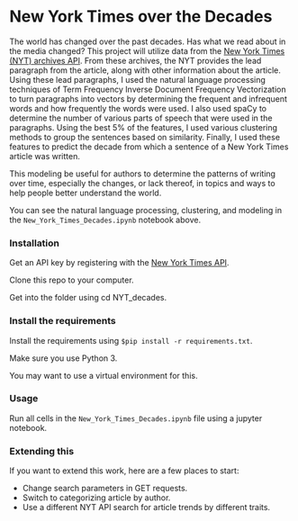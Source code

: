 
# New York Times over the Decades

The world has changed over the past decades. Has what we read about in the media changed? This project will utilize data from the [New York Times (NYT) archives API](https://developer.nytimes.com/archive_api.json).  From these archives, the NYT provides the lead paragraph from the article, along with other information about the article.  Using these lead paragraphs, I used the natural language processing techniques of Term Frequency Inverse Document Frequency Vectorization to turn paragraphs into vectors by determining the frequent and infrequent words and how frequently the words were used. I also used spaCy to determine the number of various parts of speech that were used in the paragraphs.  Using the best 5% of the features, I used various clustering methods to group the sentences based on similarity.  Finally, I used these features to predict the decade from which a sentence of a New York Times article was written.  

This modeling be useful for authors to determine the patterns of writing over time, especially the changes, or lack thereof, in topics and ways to help people better understand the world. 

You can see the natural language processing, clustering, and modeling in the `New_York_Times_Decades.ipynb` notebook above.  

### Installation
Get an API key by registering with the [New York Times API](https://developer.nytimes.com/signup).

Clone this repo to your computer.

Get into the folder using cd NYT_decades.

### Install the requirements
Install the requirements using `$pip install -r requirements.txt`.

Make sure you use Python 3.

You may want to use a virtual environment for this.

### Usage
Run all cells in the `New_York_Times_Decades.ipynb` file using a jupyter notebook.

### Extending this
If you want to extend this work, here are a few places to start:

- Change search parameters in GET requests.
- Switch to categorizing article by author.
- Use a different NYT API search for article trends by different traits.
